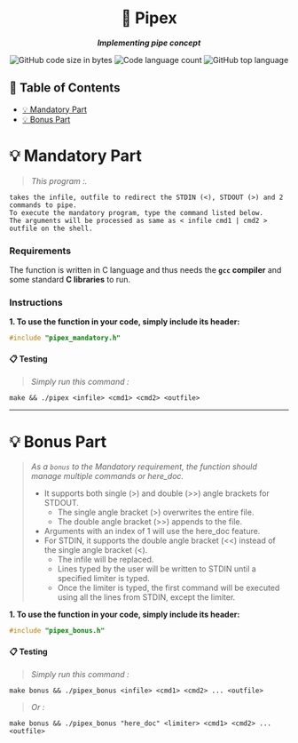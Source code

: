 <h1 align="center">
	📖 Pipex
</h1>

<p align="center">
	<b><i>Implementing pipe concept</i></b><br>
</p>
<p align="center">
<img alt="GitHub code size in bytes" src="https://img.shields.io/github/languages/code-size/Cloneg7/pipex?color=lightblue" />
<img alt="Code language count" src="https://img.shields.io/github/languages/count/Cloneg7/pipex?color=yellow" />
<img alt="GitHub top language" src="https://img.shields.io/github/languages/top/Cloneg7/pipex?color=blue" />
</p>

## 📜 Table of Contents

- [💡 Mandatory Part](#m)
- [💡 Bonus Part](#b)

# 💡 Mandatory Part <a name = "m"></a>

> _This program :._

	takes the infile, outfile to redirect the STDIN (<), STDOUT (>) and 2 commands to pipe.
    To execute the mandatory program, type the command listed below.
    The arguments will be processed as same as < infile cmd1 | cmd2 > outfile on the shell.

### Requirements

The function is written in C language and thus needs the **`gcc` compiler** and some standard **C libraries** to run.

### Instructions

**1. To use the function in your code, simply include its header:**

```C
#include "pipex_mandatory.h"
```

#### 📋 Testing
> _Simply run this command :_
```shell
make && ./pipex <infile> <cmd1> <cmd2> <outfile>
```
-------
# 💡 Bonus Part <a name = "b"></a>

> _As a <code>bonus</code> to the Mandatory requirement, the function should manage multiple commands or here_doc._
	<ul>
  	<li>It supports both single (>) and double (>>) angle brackets for STDOUT.
    	<ul>
      	<li>The single angle bracket (>) overwrites the entire file.</li>
      	<li>The double angle bracket (>>) appends to the file.</li>
    	</ul>
  	</li>
  	<li>Arguments with an index of 1 will use the here_doc feature.</li>
  	<li>For STDIN, it supports the double angle bracket (<<) instead of the single angle bracket (<).
    	<ul>
      	<li>The infile will be replaced.</li>
      	<li>Lines typed by the user will be written to STDIN until a specified limiter is typed.</li>
      	<li>Once the limiter is typed, the first command will be executed using all the lines from STDIN, except the 	limiter.</li>
    	</ul>
  	</li>
	</ul>

**1. To use the function in your code, simply include its header:**

```C
#include "pipex_bonus.h"
```

#### 📋 Testing
> _Simply run this command :_
```shell
make bonus && ./pipex_bonus <infile> <cmd1> <cmd2> ... <outfile>
```
> _Or :_
```shell
make bonus && ./pipex_bonus "here_doc" <limiter> <cmd1> <cmd2> ... <outfile>
```
